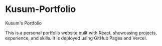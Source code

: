 # Kusum-Portfolio

Kusum's Portfolio

This is a personal portfolio website built with React, showcasing projects, experience, and skills. It is deployed using GitHub Pages and Vercel.
